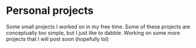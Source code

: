 # Personal projects
Some small projects I worked on in my free time. Some of these projects are conceptually too simple, but I just like to dabble. 
Working on some more projects that I will post soon (hopefully lol)
